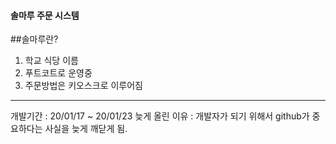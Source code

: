 #### 솔마루 주문 시스템
##솔마루란?
1. 학교 식당 이름
2. 푸트코트로 운영중
3. 주문방법은 키오스크로 이루어짐
***
개발기간 : 20/01/17 ~ 20/01/23
늦게 올린 이유 : 개발자가 되기 위해서 github가 중요하다는 사실을 늦게 깨닫게 됨.
